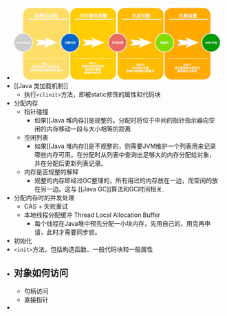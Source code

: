 - ![image.png](../assets/image_1673398301920_0.png)
- [[Java 类加载机制]]
	- 执行`<clinit>`方法，即被static修饰的属性和代码块
- 分配内存
	- 指针碰撞
		- 如果[[Java 堆内存]]是规整的。分配时将位于中间的指针指示器向空闲的内存移动一段与大小相等的距离
	- 空闲列表
		- 如果[[Java 堆内存]]是不规整的，则需要JVM维护一个列表用来记录哪些内存可用。在分配时从列表中查询出足够大的内存分配给对象，并在分配后更新列表记录。
	- 内存是否规整的解释
		- 规整的内存即经过GC整理的，所有用过的内存放在一边，而空闲的放在另一边。这与 [[Java GC]]算法和GC时间相关.
- 分配内存时的并发处理
	- CAS + 失败重试
	- 本地线程分配缓冲 Thread Local Allocation Buffer
		- 每个线程在Java堆中预先分配一小块内存，先用自己的，用完再申请，此时才需要同步锁。
- 初始化
- `<init>`方法，包括构造函数、一般代码块和一般属性
- ## 对象如何访问
	- 句柄访问
	- 直接指针
-